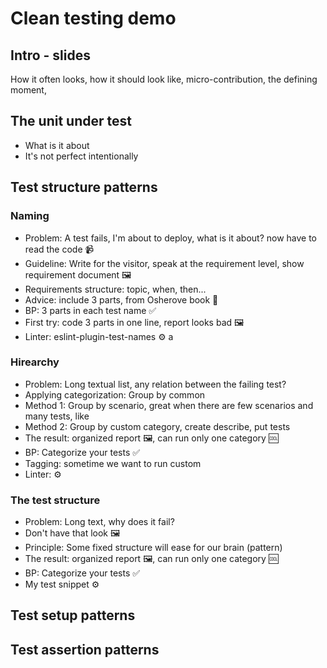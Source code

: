 # Clean testing demo

## Intro - slides

How it often looks, how it should look like, micro-contribution, the defining moment,

## The unit under test

- What is it about
- It's not perfect intentionally

## Test structure patterns

### Naming

- Problem: A test fails, I'm about to deploy, what is it about? now have to read the code 📹
- Guideline: Write for the visitor, speak at the requirement level, show requirement document 🖼
- Requirements structure: topic, when, then...
- Advice: include 3 parts, from Osherove book 📓
- BP: 3 parts in each test name ✅
- First try: code 3 parts in one line, report looks bad 🖼
- Linter: eslint-plugin-test-names ️️⚙️
a

### Hirearchy

- Problem: Long textual list, any relation between the failing test?
- Applying categorization: Group by common
- Method 1: Group by scenario, great when there are few scenarios and many tests, like
- Method 2: Group by custom category, create describe, put tests
- The result: organized report 🖼, can run only one category 🆒
- BP: Categorize your tests ✅
- Tagging: sometime we want to run custom
- Linter: ⚙️

### The test structure

- Problem: Long text, why does it fail?
- Don't have that look 🖼
- Principle: Some fixed structure will ease for our brain (pattern)
- The result: organized report 🖼, can run only one category 🆒
- BP: Categorize your tests ✅
- My test snippet ⚙️

## Test setup patterns

## Test assertion patterns
